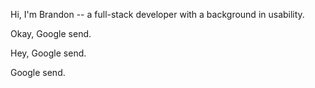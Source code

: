 Hi, I'm Brandon -- a full-stack developer with a background in usability.

Okay, Google send.

Hey, Google send.

Google send.
